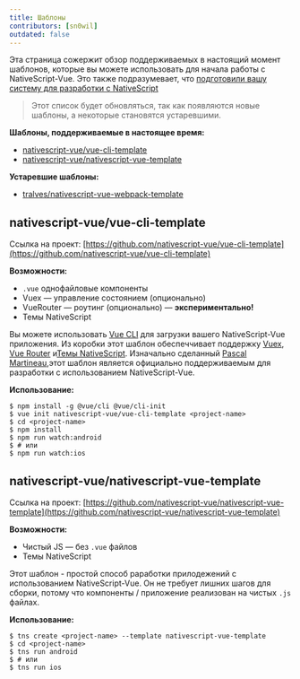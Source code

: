 ```yaml
---
title: Шаблоны
contributors: [sn0wil]
outdated: false
---
```


Эта страница сожержит обзор поддерживаемых в настоящий момент шаблонов, которые вы можете использовать для начала работы с NativeScript-Vue. Это также подразумевает, что [подготовили вашу систему для разработки с NativeScript](/ru/docs/getting-started/installation)

> Этот список будет обновляться, так как появляются новые шаблоны, а некоторые становятся устаревшими. 

**Шаблоны, поддерживаемые в настоящее время:**

* [nativescript-vue/vue-cli-template](#nativescript-vuevue-cli-template) 
* [nativescript-vue/nativescript-vue-template](#nativescript-vuenativescript-vue-template) 

**Устаревшие шаблоны:**

* [tralves/nativescript-vue-webpack-template](https://github.com/tralves/nativescript-vue-webpack-template/)

## nativescript-vue/vue-cli-template

Ссылка на проект: [https://github.com/nativescript-vue/vue-cli-template](https://github.com/nativescript-vue/vue-cli-template)

**Возможности:**
* `.vue` однофайловые компоненты 
* Vuex &mdash;  управление состоянием (опционально)
* VueRouter &mdash; роутинг (опционально) &mdash; **экспериментально!**
* Темы NativeScript

Вы можете использовать [Vue CLI](https://github.com/vuejs/vue-cli) для загрузки вашего NativeScript-Vue приложения. Из коробки этот шаблон обеспеччивает поддержку [Vuex](https://vuex.vuejs.org/ru/), [Vue Router](https://github.com/vuejs/vue-router) и[Темы NativeScript](https://docs.nativescript.org/ui/theme). Изначально сделанный [Pascal Martineau](https://github.com/lewebsimple/),этот шаблон является официально поддерживаемым для разработки с использованием NativeScript-Vue.

**Использование:**

```shell
$ npm install -g @vue/cli @vue/cli-init
$ vue init nativescript-vue/vue-cli-template <project-name>
$ cd <project-name>
$ npm install
$ npm run watch:android
$ # или
$ npm run watch:ios
```

## nativescript-vue/nativescript-vue-template

Ссылка на проект: [https://github.com/nativescript-vue/nativescript-vue-template](https://github.com/nativescript-vue/nativescript-vue-template)

**Возможности:**
* Чистый JS &mdash; без `.vue` файлов
* Темы NativeScript

Этот шаблон - простой способ раработки прилодежений с использованием NativeScript-Vue. Он не требует лишних шагов для сборки, потому что компоненты / приложение реализован на чистых `.js` файлах. 

**Использование:**

```shell
$ tns create <project-name> --template nativescript-vue-template
$ cd <project-name>
$ tns run android
$ # или
$ tns run ios
```
